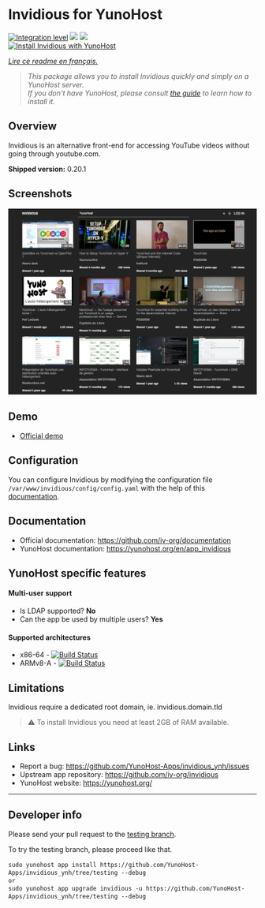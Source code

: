 # Invidious for YunoHost

[![Integration level](https://dash.yunohost.org/integration/invidious.svg)](https://dash.yunohost.org/appci/app/invidious) ![](https://ci-apps.yunohost.org/ci/badges/invidious.status.svg) ![](https://ci-apps.yunohost.org/ci/badges/invidious.maintain.svg)  
[![Install Invidious with YunoHost](https://install-app.yunohost.org/install-with-yunohost.svg)](https://install-app.yunohost.org/?app=invidious)

*[Lire ce readme en français.](./README_fr.md)*

> *This package allows you to install Invidious quickly and simply on a YunoHost server.  
If you don't have YunoHost, please consult [the guide](https://yunohost.org/#/install) to learn how to install it.*

## Overview
Invidious is an alternative front-end for accessing YouTube videos without going through youtube.com.

**Shipped version:** 0.20.1

## Screenshots

![](sources/screenshot.png)

## Demo

* [Official demo](https://invidious.site/)

## Configuration

You can configure Invidious by modifying the configuration file `/var/www/invidious/config/config.yaml` with the help of this [documentation](https://github.com/iv-org/documentation/blob/master/Configuration.md).

## Documentation

 * Official documentation: https://github.com/iv-org/documentation
 * YunoHost documentation: https://yunohost.org/en/app_invidious

## YunoHost specific features

#### Multi-user support

* Is LDAP supported? **No**
* Can the app be used by multiple users? **Yes**

#### Supported architectures

* x86-64 - [![Build Status](https://ci-apps.yunohost.org/ci/logs/invidious.svg)](https://ci-apps.yunohost.org/ci/apps/invidious/)
* ARMv8-A - [![Build Status](https://ci-apps-arm.yunohost.org/ci/logs/invidious.svg)](https://ci-apps-arm.yunohost.org/ci/apps/invidious/)

## Limitations

Invidious require a dedicated root domain, ie. invidious.domain.tld  
> :warning: To install Invidious you need at least 2GB of RAM available.

## Links

 * Report a bug: https://github.com/YunoHost-Apps/invidious_ynh/issues
 * Upstream app repository: https://github.com/iv-org/invidious
 * YunoHost website: https://yunohost.org/

---

## Developer info

Please send your pull request to the [testing branch](https://github.com/YunoHost-Apps/invidious_ynh/tree/testing).

To try the testing branch, please proceed like that.
```
sudo yunohost app install https://github.com/YunoHost-Apps/invidious_ynh/tree/testing --debug
or
sudo yunohost app upgrade invidious -u https://github.com/YunoHost-Apps/invidious_ynh/tree/testing --debug
```
